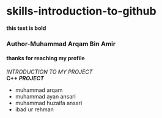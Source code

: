 # skills-introduction-to-github
**this text is bold**
### Author-Muhammad Arqam Bin Amir
#### thanks for reaching my profile
_INTRODUCTION TO MY PROJECT_\
**C++ _PROJECT_**
* muhammad arqam
* muhammad ayan ansari
* muhammad huzaifa ansari
* ibad ur rehman
